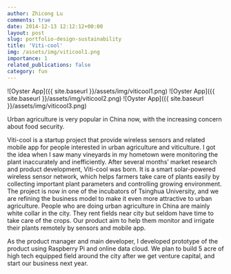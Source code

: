 ```yaml
---
author: Zhicong Lu
comments: true
date: 2014-12-13 12:12:12+00:00
layout: post
slug: portfolio-design-sustainability
title: 'Viti-cool'
img: /assets/img/viticool1.png
importance: 1
related_publications: false
category: fun
---
```


![Oyster App]({{ site.baseurl }}/assets/img/viticool1.png)
![Oyster App]({{ site.baseurl }}/assets/img/viticool2.png)
![Oyster App]({{ site.baseurl }}/assets/img/viticool3.png)
<p>Urban agriculture is very popular in China now, with the increasing concern about food security.</p>
<p>Viti-cool is a startup project that provide wireless sensors and related mobile app for people interested in urban agriculture and viticulture. I got the idea when I saw many vineyards in my hometown were monitoring the plant inaccurately and inefficiently. After several months’ market research and product development, Viti-cool was born. It is a smart solar-powered wireless sensor network, which helps farmers take care of plants easily by collecting important plant parameters and controlling growing environment. The project is now in one of the incubators of Tsinghua University, and we are refining the business model to make it even more attractive to urban agriculture. People who are doing urban agriculture in China are mainly white collar in the city. They rent fields near city but seldom have time to take care of the crops. Our product aim to help them monitor and irrigate their plants remotely by sensors and mobile app.</p>
<p>As the product manager and main developer, I developed prototype of the product using Raspberry Pi and online data cloud. We plan to build 5 acre of high tech equipped field around the city after we get venture capital, and start our business next year.</p>
